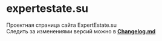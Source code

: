 # expertestate.su
Проектная страница сайта ExpertEstate.su  
Следить за изменениями версий можно в [**Changelog.md**](https://github.com/flathead/# "Список изменений")

